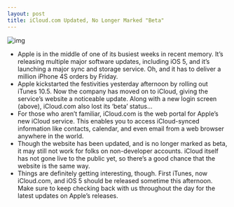 ```yaml
---
layout: post
title: iCloud.com Updated, No Longer Marked "Beta"
---
```

![img](http://media.idownloadblog.com/wp-content/uploads/2011/10/Screen-Shot-2011-10-11-at-11.48.06-PM-e1318403881806.png)
* Apple is in the middle of one of its busiest weeks in recent memory. It’s releasing multiple major software updates, including iOS 5, and it’s launching a major sync and storage service. Oh, and it has to deliver a million iPhone 4S orders by Friday.
* Apple kickstarted the festivities yesterday afternoon by rolling out iTunes 10.5. Now the company has moved on to iCloud, giving the service’s website a noticeable update. Along with a new login screen (above), iCloud.com also lost its ‘beta’ status… 
* For those who aren’t familiar, iCloud.com is the web portal for Apple’s new iCloud service. This enables you to access iCloud-synced information like contacts, calendar, and even email from a web browser anywhere in the world.
* Though the website has been updated, and is no longer marked as beta, it may still not work for folks on non-developer accounts. iCloud itself has not gone live to the public yet, so there’s a good chance that the website is the same way.
* Things are definitely getting interesting, though. First iTunes, now iCloud.com, and iOS 5 should be released sometime this afternoon. Make sure to keep checking back with us throughout the day for the latest updates on Apple’s releases.

